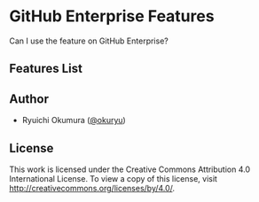 # GitHub Enterprise Features

Can I use the feature on GitHub Enterprise?

## Features List

## Author

* Ryuichi Okumura ([@okuryu][okuryu])

## License

This work is licensed under the Creative Commons Attribution 4.0 International License. To view a copy of this license, visit http://creativecommons.org/licenses/by/4.0/.

[okuryu]: https://github.com/okuryu
